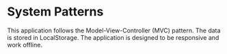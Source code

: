 # System Patterns

This application follows the Model-View-Controller (MVC) pattern. The data is stored in LocalStorage. The application is designed to be responsive and work offline.
